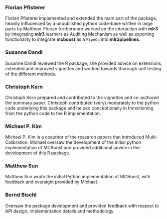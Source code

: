 ### Florian Pfisterer

Florian Pfisterer implemented and extended the main part of the package, heavily influcenced by
a unpublished python code-base written in large parts by Matthew. Florian furthermore worked on the interaction with
**mlr3** by integrating **mlr3** learners as Auditing Mechanism as well as exporting functionality to integrate
**mcboost** as a `PipeOp` into **mlr3pipelines**.

### Susanne Dandl

Susanne Dandl reviewed the R package, she provided advice on extensions, extended and improved vignettes
and worked towards thorough unit testing of the different methods.

### Christoph Kern

Christoph Kern prepared and contributed to the vignettes and co-authored the summary paper. Christoph contributed (very) moderately to the python code underlying this package and helped conceptionally in transitioning from the python code to the R implementation.

### Michael P. Kim

Michael P. Kim is a coauthor of the research papers that introduced Multi-Calibration.
Michael oversaw the development of the initial python implementation of MCBoost
and provided additional advice in the development of this R package.

### Matthew Sun

Matthew Sun wrote the initial Python implementation of MCBoost, with feedback and oversight provided by Michael.


### Bernd Bischl

Oversaw the package development and provided feedback with respect to API design, implementation details and methodology.
